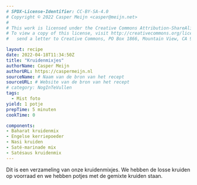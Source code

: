 ```yaml
---
# SPDX-License-Identifier: CC-BY-SA-4.0
# Copyright © 2022 Casper Meijn <casper@meijn.net>
# 
# This work is licensed under the Creative Commons Attribution-ShareAlike 4.0 International License. 
# To view a copy of this license, visit http://creativecommons.org/licenses/by-sa/4.0/ or 
#   send a letter to Creative Commons, PO Box 1866, Mountain View, CA 94042, USA.

layout: recipe
date: 2022-04-18T11:34:50Z
title: "Kruidenmixjes"
authorName: Casper Meijn
authorURL: https://caspermeijn.nl
sourceName: # Naam van de bron van het recept
sourceURL: # Website van de bron van het recept
# category: NogInTeVullen
tags:
  - Mist foto
yield: 1 potje
prepTime: 5 minuten
cookTime: 0

components:
- Baharat kruidenmix
- Engelse kerriepoeder
- Nasi kruiden
- Saté-marinade mix
- Satésaus kruidenmix
---
```

Dit is een verzameling van onze kruidenmixjes. We hebben de losse kruiden op voorraad en we hebben potjes met de gemixte kruiden staan.
